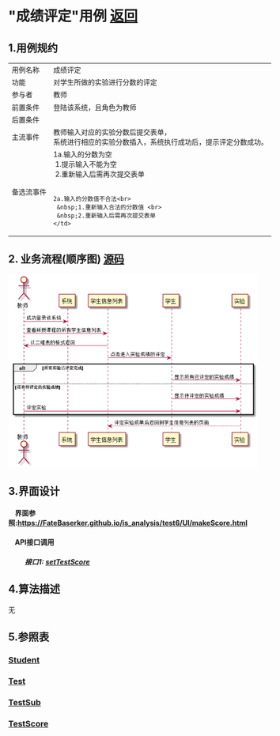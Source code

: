 # "成绩评定"用例 <a href="https://github.com/FateBerserker/is_analysis/tree/master/test6">返回</a>
## 1.用例规约
<table cellspacing="0" style="width:900px;">
<tr>
	<td>用例名称</td>
	<td>成绩评定</td>	
</tr>
<tr>
	<td>功能</td>
	<td>对学生所做的实验进行分数的评定</td>	
</tr>
<tr>
	<td>参与者</td>
	<td>教师</td>	
</tr>
<tr>
	<td>前置条件</td>
	<td>登陆该系统，且角色为教师</td>	
</tr>
<tr>
	<td>后置条件</td>
	<td></td>	
</tr>
<tr>
	<td>主流事件</td>
	<td>
	教师输入对应的实验分数后提交表单，<br>系统进行相应的实验分数插入，系统执行成功后，提示评定分数成功。
	</td>	
</tr>
<tr>
	<td>备选流事件</td>
	<td>
	1a.输入的分数为空 <br> 
	 &nbsp;1.提示输入不能为空 <br>    
	 &nbsp;2.重新输入后需再次提交表单<br><br>

	2a.输入的分数值不合法<br>
	 &nbsp;1.重新输入合法的分数值 <br>    
	 &nbsp;2.重新输入后需再次提交表单
	</td>	
</tr>
	
</table>		


## 2. 业务流程(顺序图)  <a href="../src/setTestScore.puml">源码</a>

<img src="../images/setTestScore.png"/>


## 3.界面设计
#### &nbsp;&nbsp;&nbsp;&nbsp;界面参照:<a href="https://FateBaserker.github.io/is_analysis/test6/UI/makeScore.html">https://FateBaserker.github.io/is_analysis/test6/UI/makeScore.html</a>
#### &nbsp;&nbsp;&nbsp;&nbsp;API接口调用
##### &nbsp;&nbsp;&nbsp;&nbsp;&nbsp;&nbsp;&nbsp;&nbsp;&nbsp;&nbsp;接口1: <a href="../接口/setTestScore.md">setTestScore</a>

## 4.算法描述
无

## 5.参照表
### <a href="../数据库表设计.md#student">Student</a>
### <a href="../数据库表设计.md#test">Test</a>
### <a href="../数据库表设计.md#testSub">TestSub</a>
### <a href="../数据库表设计.md#testScore">TestScore</a>



